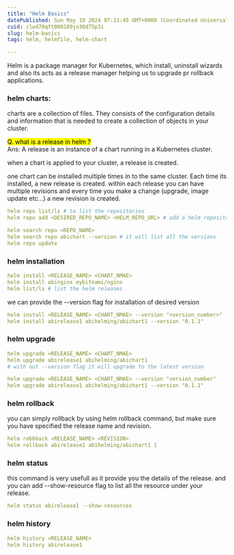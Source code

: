 ```yaml
---
title: "Helm Basics"
datePublished: Sun May 19 2024 07:11:45 GMT+0000 (Coordinated Universal Time)
cuid: clwd78qft000109jo36d75p3i
slug: helm-basics
tags: helm, helmfile, helm-chart

---
```


Helm is a package manager for Kubernetes, which install, uninstall wizards and also its acts as a release manager helping us to upgrade pr rollback applications.

### helm charts:

charts are a collection of files. They consists of the configuration details and information that is needed to create a collection of objects in your cluster.

<mark>Q. what is a release in helm ?</mark>  
Ans: A release is an instance of a chart running in a Kubernetes cluster.

when a chart is applied to your cluster, a release is created.

one chart can be installed multiple times in to the same cluster. Each time its installed, a new release is created. within each release you can have multiple revisions and every time you make a change (upgrade, image update etc...) a new revision is created.

```yaml
helm repo list/ls # to list the repositories
helm repo add <DESIRED_REPO_NAME> <HELM_REPO_URL> # add a helm repository

helm search repo <REPO_NAME>
helm search repo abichart --version # it will list all the versions
helm repo update
```

### helm installation

```yaml
helm install <RELEASE_NAME> <CHART_NMAE>
helm install abinginx mybitnami/nginx
helm list/ls # list the helm releases
```

we can provide the --version flag for installation of desired version

```yaml
helm install <RELEASE_NAME> <CHART_NMAE> --version "<version_number>"
helm install abirelease1 abihelming/abichart1 --version "0.1.1"
```

### helm upgrade

```yaml
helm upgrade <RELEASE_NAME> <CHART_NMAE>
helm upgrade abirelease1 abihelming/abichart1
# with out --version flag it will upgrade to the latest version

helm upgrade <RELEASE_NAME> <CHART_NMAE> --version "version_number"
helm upgrade abirelease1 abihelming/abichart1 --version "0.1.1"
```

### helm rollback

you can simply rollback by using helm rollback command, but make sure you have specified the release name and revision.

```yaml
helm robbback <RELEASE_NAME> <REVISION>
helm rollback abirelease1 abihelming/abichart1 1
```

### helm status

this command is very usefull as it provide you the details of the release. and you can add --show-resource flag to list all the resource under your release.

```yaml
helm status abirelease1 --show-resources
```

### helm history

```yaml
helm history <RELEASE_NAME>
helm history abirelease1
```